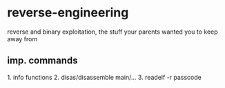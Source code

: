# reverse-engineering
reverse and binary exploitation, the stuff your parents wanted you to keep away from
 
 
 <h2> imp. commands </h2>
 1. info functions
 2. disas/disassemble main/...
 3. readelf -r passcode
